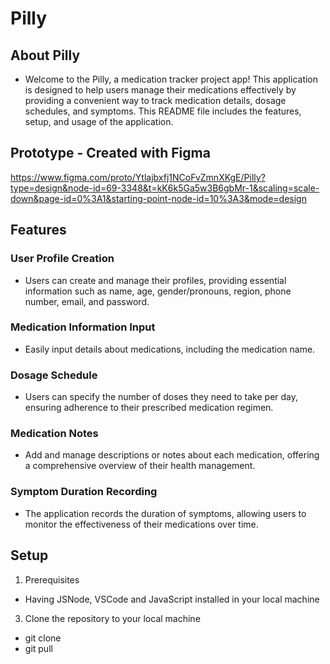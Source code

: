 # Pilly 

## About Pilly
+ Welcome to the Pilly, a medication tracker project app! This application is designed to help users manage their medications effectively by providing a convenient way to track medication details, dosage schedules, and symptoms. This README file includes the features, setup, and usage of the application.

## Prototype - Created with Figma 
https://www.figma.com/proto/Ytlajbxfj1NCoFvZmnXKgE/Pilly?type=design&node-id=69-3348&t=kK6k5Ga5w3B6gbMr-1&scaling=scale-down&page-id=0%3A1&starting-point-node-id=10%3A3&mode=design

## Features 

### User Profile Creation
+ Users can create and manage their profiles, providing essential information such as name, age, gender/pronouns, region, phone number, email, and password.

### Medication Information Input
+ Easily input details about medications, including the medication name.

### Dosage Schedule
+ Users can specify the number of doses they need to take per day, ensuring adherence to their prescribed medication regimen.

### Medication Notes
+ Add and manage descriptions or notes about each medication, offering a comprehensive overview of their health management.

### Symptom Duration Recording
+ The application records the duration of symptoms, allowing users to monitor the effectiveness of their medications over time.
  
## Setup
1. Prerequisites
  + Having JSNode, VSCode and JavaScript installed in your local machine 

3. Clone the repository to your local machine
  + git clone
  + git pull 







